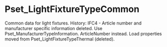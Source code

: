 # Pset_LightFixtureTypeCommon

Common data for light fixtures.<!-- end of definition -->
History: IFC4 - Article number and manufacturer specific information deleted. Use Pset_ManufacturerTypeInformation. ArticleNumber instead.  Load properties moved from Pset_LightFixtureTypeThermal (deleted).
